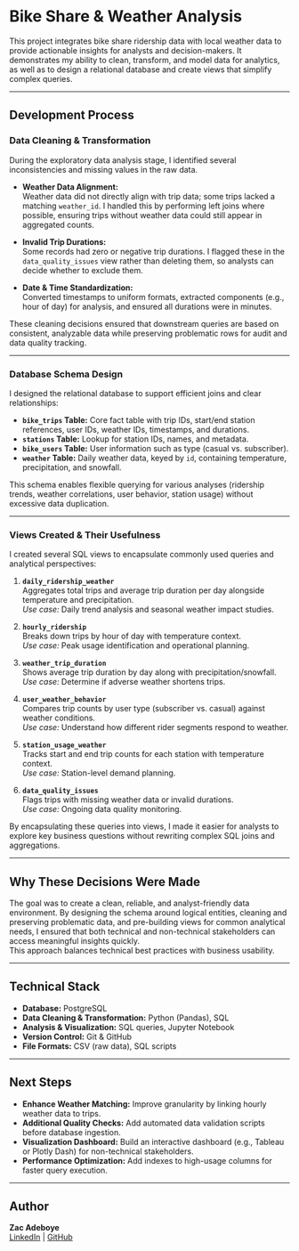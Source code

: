 # Bike Share & Weather Analysis

This project integrates bike share ridership data with local weather data to provide actionable insights for analysts and decision-makers. It demonstrates my ability to clean, transform, and model data for analytics, as well as to design a relational database and create views that simplify complex queries.

---

## Development Process

### Data Cleaning & Transformation
During the exploratory data analysis stage, I identified several inconsistencies and missing values in the raw data.

- **Weather Data Alignment:**  
  Weather data did not directly align with trip data; some trips lacked a matching `weather_id`. I handled this by performing left joins where possible, ensuring trips without weather data could still appear in aggregated counts.

- **Invalid Trip Durations:**  
  Some records had zero or negative trip durations. I flagged these in the `data_quality_issues` view rather than deleting them, so analysts can decide whether to exclude them.

- **Date & Time Standardization:**  
  Converted timestamps to uniform formats, extracted components (e.g., hour of day) for analysis, and ensured all durations were in minutes.

These cleaning decisions ensured that downstream queries are based on consistent, analyzable data while preserving problematic rows for audit and data quality tracking.

---

### Database Schema Design
I designed the relational database to support efficient joins and clear relationships:

- **`bike_trips` Table:** Core fact table with trip IDs, start/end station references, user IDs, weather IDs, timestamps, and durations.
- **`stations` Table:** Lookup for station IDs, names, and metadata.
- **`bike_users` Table:** User information such as type (casual vs. subscriber).
- **`weather` Table:** Daily weather data, keyed by `id`, containing temperature, precipitation, and snowfall.

This schema enables flexible querying for various analyses (ridership trends, weather correlations, user behavior, station usage) without excessive data duplication.

---

### Views Created & Their Usefulness
I created several SQL views to encapsulate commonly used queries and analytical perspectives:

1. **`daily_ridership_weather`**  
   Aggregates total trips and average trip duration per day alongside temperature and precipitation.  
   _Use case:_ Daily trend analysis and seasonal weather impact studies.

2. **`hourly_ridership`**  
   Breaks down trips by hour of day with temperature context.  
   _Use case:_ Peak usage identification and operational planning.

3. **`weather_trip_duration`**  
   Shows average trip duration by day along with precipitation/snowfall.  
   _Use case:_ Determine if adverse weather shortens trips.

4. **`user_weather_behavior`**  
   Compares trip counts by user type (subscriber vs. casual) against weather conditions.  
   _Use case:_ Understand how different rider segments respond to weather.

5. **`station_usage_weather`**  
   Tracks start and end trip counts for each station with temperature context.  
   _Use case:_ Station-level demand planning.

6. **`data_quality_issues`**  
   Flags trips with missing weather data or invalid durations.  
   _Use case:_ Ongoing data quality monitoring.

By encapsulating these queries into views, I made it easier for analysts to explore key business questions without rewriting complex SQL joins and aggregations.

---

## Why These Decisions Were Made
The goal was to create a clean, reliable, and analyst-friendly data environment. By designing the schema around logical entities, cleaning and preserving problematic data, and pre-building views for common analytical needs, I ensured that both technical and non-technical stakeholders can access meaningful insights quickly.  
This approach balances technical best practices with business usability.

---

## Technical Stack
- **Database:** PostgreSQL
- **Data Cleaning & Transformation:** Python (Pandas), SQL
- **Analysis & Visualization:** SQL queries, Jupyter Notebook
- **Version Control:** Git & GitHub
- **File Formats:** CSV (raw data), SQL scripts

---

## Next Steps
- **Enhance Weather Matching:** Improve granularity by linking hourly weather data to trips.
- **Additional Quality Checks:** Add automated data validation scripts before database ingestion.
- **Visualization Dashboard:** Build an interactive dashboard (e.g., Tableau or Plotly Dash) for non-technical stakeholders.
- **Performance Optimization:** Add indexes to high-usage columns for faster query execution.

---

## Author
**Zac Adeboye**  
[LinkedIn](https://www.linkedin.com/in/zac-adeboye-1a2412291/) | [GitHub](https://github.com/z4chariah14)
